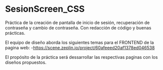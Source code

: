 # SesionScreen_CSS
Práctica de la creación de pantalla de inicio de sesión, recuperación de contraseña y cambio de contraseña.
Con redacción de código y buenas prácticas.

El equipo de diseño aborda los siguientes temas para el FRONTEND de la pagina web:
-https://scene.zeplin.io/project/60afeeed20af1378ed046538

El propósito de la práctica será dessarrollar las respectivas paginas con los diseños propuestos.
